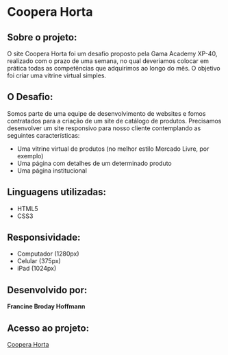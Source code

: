 # Coopera Horta

## Sobre o projeto:

O site Coopera Horta foi um desafio proposto pela Gama Academy XP-40, realizado com o prazo de uma semana, no qual deveriamos colocar em prática todas as competências que adquirimos ao longo do mês. O objetivo foi criar uma vitrine virtual simples.

## O Desafio:
Somos parte de uma equipe de desenvolvimento de websites e fomos contratados para a criação de um site de catálogo de produtos. Precisamos desenvolver um site responsivo para nosso cliente contemplando as seguintes características:

- Uma vitrine virtual de produtos (no melhor estilo Mercado Livre, por exemplo)
- Uma página com detalhes de um determinado produto
- Uma página institucional

## Linguagens utilizadas:

- HTML5
- CSS3

## Responsividade:

- Computador (1280px)
- Celular (375px)
- iPad (1024px)
## Desenvolvido por:

__Francine Broday Hoffmann__

## Acesso ao projeto:

[Coopera Horta](https://francine-hoffmann.github.io/projeto-horti-fruti/)